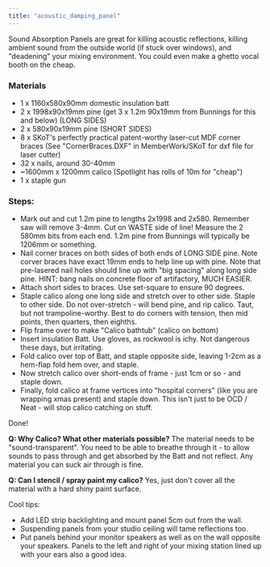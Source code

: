 ```yaml
---
title: "acoustic_damping_panel"
---
```

Sound Absorption Panels are great for killing acoustic reflections, killing ambient sound from the outside world (if stuck over windows), and "deadening" your mixing environment. You could even make a ghetto vocal booth on the cheap.

### Materials

-   1 x 1160x580x90mm domestic insulation batt
-   2 x 1998x90x19mm pine (get 3 x 1.2m 90x19mm from Bunnings for this and below) (LONG SIDES)
-   2 x 580x90x19mm pine (SHORT SIDES)
-   8 x SKoT's perfectly practical patent-worthy laser-cut MDF corner braces (See "CornerBraces.DXF" in MemberWork/SKoT for dxf file for laser cutter)
-   32 x nails, around 30-40mm
-   \~1600mm x 1200mm calico (Spotlight has rolls of 10m for "cheap")
-   1 x staple gun

### Steps:

-   Mark out and cut 1.2m pine to lengths 2x1998 and 2x580. Remember saw will remove 3-4mm. Cut on WASTE side of line! Measure the 2 580mm bits from each end. 1.2m pine from Bunnings will typically be 1206mm or something.
-   Nail corner braces on both sides of both ends of LONG SIDE pine. Note corver braces have exact 19mm ends to help line up with pine. Note that pre-lasered nail holes should line up with "big spacing" along long side pine. HINT: bang nails on concrete floor of artifactory, MUCH EASIER.
-   Attach short sides to braces. Use set-square to ensure 90 degrees.
-   Staple calico along one long side and stretch over to other side. Staple to other side. Do not over-stretch - will bend pine, and rip calico. Taut, but not trampoline-worthy. Best to do corners with tension, then mid points, then quarters, then eighths.
-   Flip frame over to make "Calico bathtub" (calico on bottom)
-   Insert insulation Batt. Use gloves, as rockwool is ichy. Not dangerous these days, but irritating.
-   Fold calico over top of Batt, and staple opposite side, leaving 1-2cm as a hem-flap fold hem over, and staple.
-   Now stretch calico over short-ends of frame - just 1cm or so - and staple down.
-   Finally, fold calico at frame vertices into "hospital corners" (like you are wrapping xmas present) and staple down. This isn't just to be OCD / Neat - will stop calico catching on stuff.

Done!

**Q: Why Calico? What other materials possible?** The material needs to be "sound-transparent". You need to be able to breathe through it - to allow sounds to pass through and get absorbed by the Batt and not reflect. Any material you can suck air through is fine.

**Q: Can I stencil / spray paint my calico?** Yes, just don't cover all the material with a hard shiny paint surface.

Cool tips:

-   Add LED strip backlighting and mount panel 5cm out from the wall.
-   Suspending panels from your studio ceiling will tame reflections too.
-   Put panels behind your monitor speakers as well as on the wall opposite your speakers. Panels to the left and right of your mixing station lined up with your ears also a good idea.
